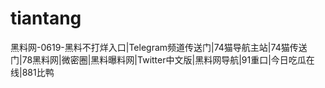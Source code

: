 # tiantang
黑料网-0619-黑料不打烊入口|Telegram频道传送门|74猫导航主站|74猫传送门|78黑料网|微密圈|黑料曝料网|Twitter中文版|黑料网导航|91重口|今日吃瓜在线|881比鸭
